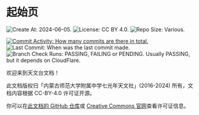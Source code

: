 # 起始页

![Create At: 2024-06-05.](https://img.shields.io/github/created-at/PumpkinJui/obdocs?style=for-the-badge&logo=github&logoColor=white&color=477DB2)
![License: CC BY 4.0.](https://img.shields.io/github/license/PumpkinJui/obdocs?style=for-the-badge&logo=creativecommons&logoColor=white&color=477DB2)
![Repo Size: Various.](https://img.shields.io/github/repo-size/PumpkinJui/obdocs?style=for-the-badge&logo=gitbook&logoColor=white&color=477DB2)

[![Commit Activity: How many commits are there in total.](https://img.shields.io/github/commit-activity/t/PumpkinJui/obdocs?style=for-the-badge&color=yellow)](https://github.com/PumpkinJui/obdocs/commits/main/)
![Last Commit: When was the last commit made.](https://img.shields.io/github/last-commit/PumpkinJui/obdocs?display_timestamp=author&style=for-the-badge&color=yellow)
![Branch Check Runs: PASSING, FAILING or PENDING. Usually PASSING, but it depends on CloudFlare.](https://img.shields.io/github/check-runs/PumpkinJui/obdocs/main?style=for-the-badge&logo=cloudflare&logoColor=white)

欢迎来到天文台文档！

此文档版权归「内蒙古师范大学附属中学七光年天文社」(2016-2024) 所有，文档内容根据 CC-BY-4.0 许可证开源。

你可以在[此文档的 GitHub 仓库](https://github.com/PumpkinJui/obdocs/blob/main/LICENSE)或 [Creative Commons 官网](https://creativecommons.org/licenses/by/4.0/deed.zh-hans)查看许可证信息。
